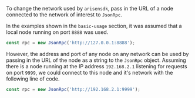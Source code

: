 To change the network used by `arisensdk`, pass in the URL of a node connected to the network of interest to `JsonRpc`.

In the examples shown in the `basic-usage` section, it was assumed that a local node running on port `8888` was used.
```javascript
const rpc = new JsonRpc('http://127.0.0.1:8888');
```

However, the address and port of any node on any network can be used by passing in the URL of the node as a string to the `JsonRpc` object.  Assuming there is a node running at the IP address `192.168.2.1` listening for requests on port `9999`, we could connect to this node and it's network with the following line of code.
```javascript
const rpc = new JsonRpc('http://192.168.2.1:9999');
```
